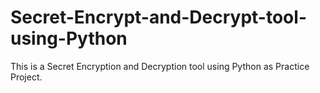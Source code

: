 # Secret-Encrypt-and-Decrypt-tool-using-Python
This is a Secret Encryption and Decryption tool using Python as Practice Project.
